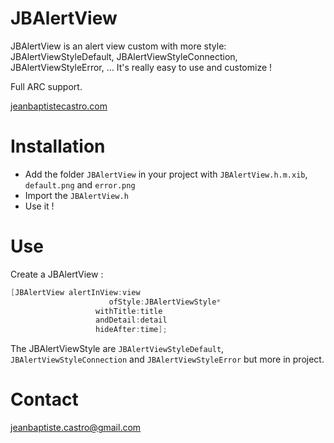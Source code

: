 JBAlertView
===========

JBAlertView is an alert view custom with more style: JBAlertViewStyleDefault, JBAlertViewStyleConnection, JBAlertViewStyleError, ...
It's really easy to use and customize !

Full ARC support.

[jeanbaptistecastro.com](http://jeanbaptistecastro.com)

Installation
==========

* Add the folder `JBAlertView` in your project with `JBAlertView.h.m.xib`, `default.png` and `error.png`
* Import the `JBAlertView.h` 
* Use it !

Use
===

Create a JBAlertView : 

``` objective-c
[JBAlertView alertInView:view 
                      ofStyle:JBAlertViewStyle* 
                   withTitle:title 
                   andDetail:detail 
                   hideAfter:time];
```

The JBAlertViewStyle are `JBAlertViewStyleDefault`, `JBAlertViewStyleConnection` and `JBAlertViewStyleError` but more in project.


Contact
=======

jeanbaptiste.castro@gmail.com